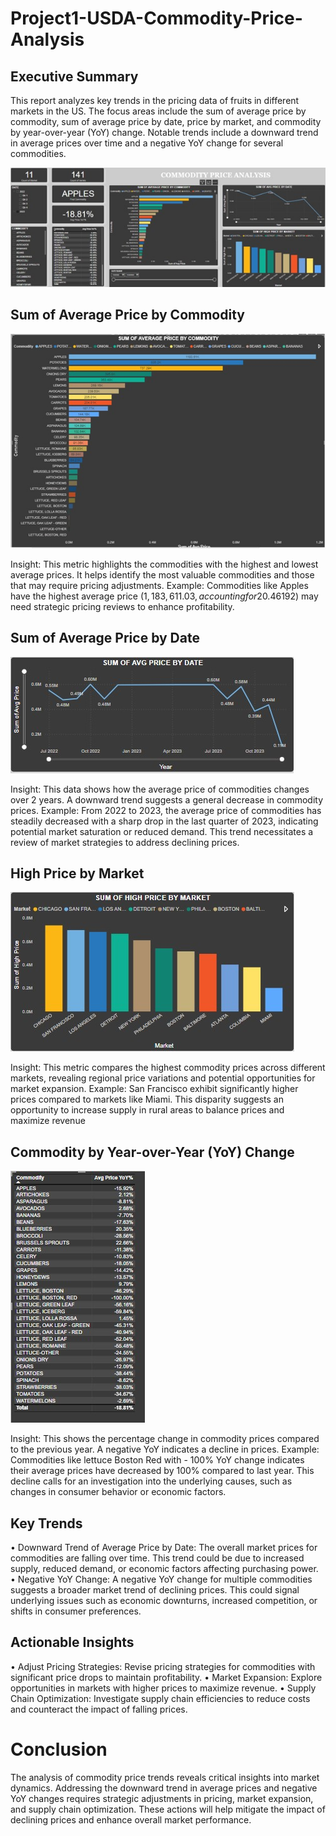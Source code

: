 # Project1-USDA-Commodity-Price-Analysis

## Executive Summary
This report analyzes key trends in the pricing data of fruits in different markets in the US. The focus areas include the sum of average price by commodity, sum of average price by date, price by market, and commodity by year-over-year (YoY) change. Notable trends include a downward trend in average prices over time and a negative YoY change for several commodities.

 ![](images/Picture1.jpg)
 

## Sum of Average Price by Commodity

![](images/Picture2.jpg)
 
Insight: This metric highlights the commodities with the highest and lowest average prices. It helps identify the most valuable commodities and those that may require pricing adjustments.
Example: Commodities like Apples have the highest average price ($1,183,611.03, accounting for 20.46% of the sum of Avg prices), indicate strong market demand or limited supply. Conversely, commodities like Lettuce Boston Red with the lowest average price ($192) may need strategic pricing reviews to enhance profitability.


## Sum of Average Price by Date

 ![](images/Picture3.jpg)
 
Insight: This data shows how the average price of commodities changes over 2 years. A downward trend suggests a general decrease in commodity prices.
Example: From 2022 to 2023, the average price of commodities has steadily decreased with a sharp drop in the last quarter of 2023, indicating potential market saturation or reduced demand. This trend necessitates a review of market strategies to address declining prices.


## High Price by Market

 ![](images/Picture4.jpg)
 
Insight: This metric compares the highest commodity prices across different markets, revealing regional price variations and potential opportunities for market expansion.
Example: San Francisco exhibit significantly higher prices compared to markets like Miami. This disparity suggests an opportunity to increase supply in rural areas to balance prices and maximize revenue


## Commodity by Year-over-Year (YoY) Change

 ![](images/Picture5.jpg)
 
Insight: This shows the percentage change in commodity prices compared to the previous year. A negative YoY indicates a decline in prices.
Example: Commodities like lettuce Boston Red with - 100% YoY change indicates their average prices have decreased by 100% compared to last year. This decline calls for an investigation into the underlying causes, such as changes in consumer behavior or economic factors.

## Key Trends
•	Downward Trend of Average Price by Date: The overall market prices for commodities are falling over time. This trend could be due to increased supply, reduced demand, or economic factors affecting purchasing power.
•	Negative YoY Change: A negative YoY change for multiple commodities suggests a broader market trend of declining prices. This could signal underlying issues such as economic downturns, increased competition, or shifts in consumer preferences.

## Actionable Insights
•	Adjust Pricing Strategies: Revise pricing strategies for commodities with significant price drops to maintain profitability.
•	Market Expansion: Explore opportunities in markets with higher prices to maximize revenue.
•	Supply Chain Optimization: Investigate supply chain efficiencies to reduce costs and counteract the impact of falling prices.

# Conclusion
The analysis of commodity price trends reveals critical insights into market dynamics. Addressing the downward trend in average prices and negative YoY changes requires strategic adjustments in pricing, market expansion, and supply chain optimization. These actions will help mitigate the impact of declining prices and enhance overall market performance.
